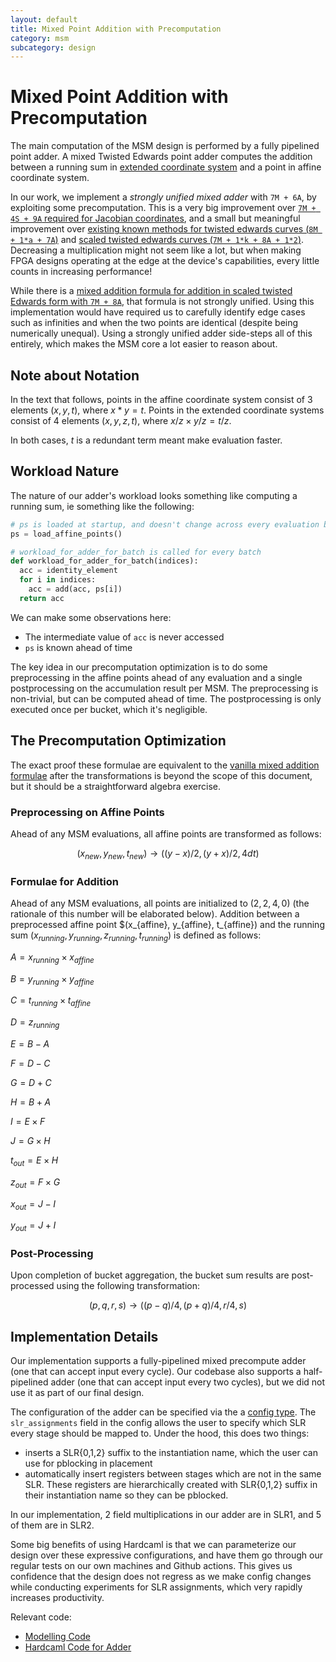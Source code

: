 ```yaml
---
layout: default
title: Mixed Point Addition with Precomputation
category: msm
subcategory: design
---
```


# Mixed Point Addition with Precomputation

The main computation of the MSM design is performed by a fully pipelined point
adder. A mixed Twisted Edwards point adder computes the addition between a
running sum in [extended coordinate system](https://hyperelliptic.org/EFD/g1p/auto-twisted-extended-1.html)
and a point in affine coordinate system.

In our work, we implement a _strongly unified mixed adder_ with `7M + 6A`,
by exploiting some precomputation. This is a very big improvement over [`7M +
4S + 9A` required for Jacobian coordinates](https://hyperelliptic.org/EFD/g1p/auto-shortw-jacobian-0.html#addition-madd-2007-bl), and
a small but meaningful improvement over [existing known methods for
twisted edwards curves (`8M + 1*a + 7A`)](https://hyperelliptic.org/EFD/g1p/auto-twisted-extended.html#addition-madd-2008-hwcd-2)
and  [scaled twisted edwards curves (`7M + 1*k + 8A + 1*2`)](https://hyperelliptic.org/EFD/g1p/auto-twisted-extended-1.html#addition-madd-2008-hwcd-3).
Decreasing a multiplication might not seem like a lot, but when making FPGA
designs operating at the edge at the device's capabilities, every little counts
in increasing performance!

While there is a [mixed addition formula for addition in scaled twisted Edwards
form with `7M + 8A`](https://hyperelliptic.org/EFD/g1p/auto-twisted-extended-1.html#addition-madd-2008-hwcd-4),
that formula is not strongly unified. Using this implementation would have
required us to carefully identify edge cases such as infinities and when the
two points are identical (despite being numerically unequal). Using a strongly
unified adder side-steps all of this entirely, which makes the MSM core a lot
easier to reason about.

## Note about Notation

In the text that follows, points in the affine coordinate system consist of 3
elements $(x,y,t)$, where $x * y = t$. Points in the extended coordinate
systems consist of 4 elements $(x,y,z,t)$, where $x/z × y/z = t/z$.

In both cases, $t$ is a redundant term meant make evaluation faster.

## Workload Nature

The nature of our adder's workload looks something like computing a running
sum, ie something like the following:

```python
# ps is loaded at startup, and doesn't change across every evaluation batch,
ps = load_affine_points()

# workload_for_adder_for_batch is called for every batch
def workload_for_adder_for_batch(indices):
  acc = identity_element
  for i in indices:
    acc = add(acc, ps[i])
  return acc
```

We can make some observations here:
- The intermediate value of `acc` is never accessed
- `ps` is known ahead of time

The key idea in our precomputation optimization is to do some preprocessing
in the affine points ahead of any evaluation and a single postprocessing on
the accumulation result per MSM. The preprocessing is non-trivial, but can be
computed ahead of time. The postprocessing is only executed once per
bucket, which it's negligible.

## The Precomputation Optimization

The exact proof these formulae are equivalent to the [vanilla mixed addition
formulae](https://hyperelliptic.org/EFD/g1p/auto-twisted-extended-1.html#addition-madd-2008-hwcd-3)
after the transformations is beyond the scope of this document, but it should
be a straightforward algebra exercise.


### Preprocessing on Affine Points

Ahead of any MSM evaluations, all affine points are transformed as follows:

$$
(x_{new},y_{new},t_{new}) → ( (y-x)/2, (y+x)/2, 4dt )
$$

### Formulae for Addition

Ahead of any MSM evaluations, all points are initialized to $(2, 2, 4, 0)$ (the
rationale of this number will be elaborated below). Addition between a
preprocessed affine point $(x_{affine}, y_{affine}, t_{affine}) and the running
sum $(x_{running}, y_{running}, z_{running}, t_{running})$ is defined as follows:

$A = x_{running} × x_{affine}$

$B = y_{running} × y_{affine}$

$C = t_{running} × t_{affine}$

$D = z_{running}$

$E = B - A$

$F = D - C$

$G = D + C$

$H = B + A$

$I = E × F$

$J = G × H$

$t_{out} = E × H$

$z_{out} = F × G$

$x_{out} = J - I$

$y_{out} = J + I$

### Post-Processing

Upon completion of bucket aggregation, the bucket sum results are
post-processed using the following transformation:

$$
(p, q, r, s) → ( (p-q)/4, (p+q)/4, r/4, s )
$$

## Implementation Details

Our implementation supports a fully-pipelined mixed precompute adder (one that
can accept input every cycle). Our codebase also supports a half-pipelined adder
(one that can accept input every two cycles), but we did not use it as part of
our final design.

The configuration of the adder can be specified via the a
[config type](https://github.com/fyquah/hardcaml_zprize/blob/master/libs/twisted_edwards/src/config.ml).
The `slr_assignments` field in the config allows the user to
specify which SLR every stage should be mapped to. Under the hood, this
does two things:

- inserts a SLR\{0,1,2\} suffix to the instantiation name, which the user
can use for pblocking in placement
- automatically insert registers between stages which are not in the same
SLR. These registers are hierarchically created with SLR\{0,1,2\} suffix in
their instantiation name so they can be pblocked.

In our implementation, 2 field multiplications in our adder are in SLR1, and 5
of them are in SLR2.

Some big benefits of using Hardcaml is that we can parameterize our
design over these expressive configurations, and have them go through our
regular tests on our own machines and Github actions. This gives us confidence
that the design does not regress as we make config changes while conducting
experiments for SLR assignments, which very rapidly increases productivity.

Relevant code:

- [Modelling Code](https://github.com/fyquah/hardcaml_zprize/tree/master/libs/twisted_edwards/model)
- [Hardcaml Code for Adder](https://github.com/fyquah/hardcaml_zprize/blob/master/libs/twisted_edwards/src/mixed_add_precompute.ml)
